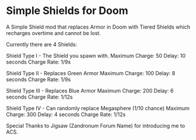 # Simple Shields for Doom
A Simple Shield mod that replaces Armor in Doom with Tiered Shields which recharges overtime and cannot be lost.

Currently there are 4 Shields:

Shield Type I - The Shield you spawn with.
Maximum Charge: 50
Delay: 10 seconds
Charge Rate: 1/9s

Shield Type II - Replaces Green Armor
Maximum Charge: 100
Delay: 8 seconds
Charge Rate: 1/9s

Shield Type III - Replaces Blue Armor
Maximum Charge: 200
Delay: 6 seconds
Charge Rate: 1/12s

Shield Type IV - Can randomly replace Megasphere (1/10 chance)
Maximum Charge: 300
Delay: 4 seconds
Charge Rate: 1/12s


Special Thanks to Jigsaw (Zandronum Forum Name) for introducing me to ACS.
